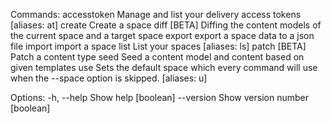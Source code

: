 Commands:
  accesstoken  Manage and list your delivery access tokens         [aliases: at]
  create       Create a space
  diff         [BETA] Diffing the content models of the current space and a
               target space
  export       export a space data to a json file
  import       import a space
  list         List your spaces                                    [aliases: ls]
  patch        [BETA] Patch a content type
  seed         Seed a content model and content based on given templates
  use          Sets the default space which every command will use when the
               --space option is skipped.                           [aliases: u]

Options:
  -h, --help  Show help                                                [boolean]
  --version   Show version number                                      [boolean]
